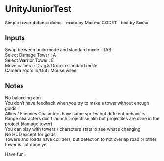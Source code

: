 # UnityJuniorTest
Simple tower defense demo - made by Maxime GODET - test by Sacha 

## Inputs
Swap between build mode and standard mode : TAB  
Select Damage Tower : A  
Select Warrior Tower : E  
Move camera : Drag & Drop in standard mode  
Camera zoom In/Out : Mouse wheel  

## Notes
No balancing atm  
You don't have feedback when you try to make a tower without enough golds  
Allies / Enemies Characters have same sprites but different behaviors  
Range characters don't launch projectilse atm but projectiles are done in the project (damage tower)  
You can play with towers / characters stats to see what's changing  
No HUD except for golds  
Towers and roads have colliders, but detection to not overlap road or other tower is not done yet.  

Have fun !  
